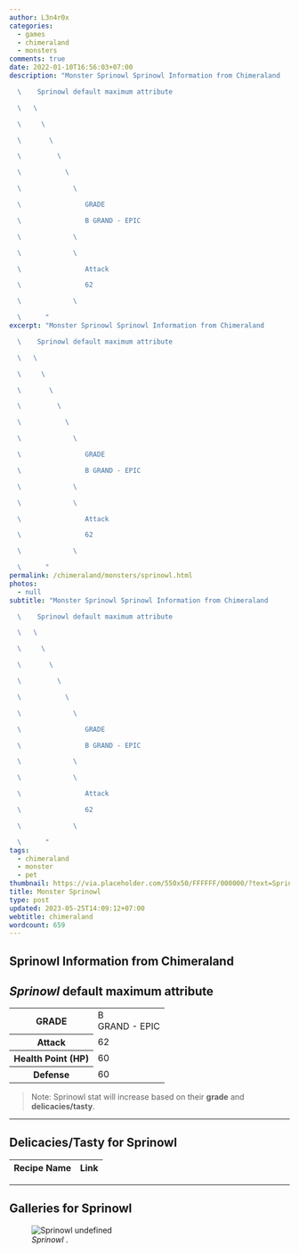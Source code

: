```yaml
---
author: L3n4r0x
categories:
  - games
  - chimeraland
  - monsters
comments: true
date: 2022-01-10T16:56:03+07:00
description: "Monster Sprinowl Sprinowl Information from Chimeraland

  \    Sprinowl default maximum attribute

  \   \ 

  \     \ 

  \       \ 

  \         \ 

  \           \ 

  \             \ 

  \                GRADE

  \                B GRAND - EPIC

  \             \ 

  \             \ 

  \                Attack

  \                62

  \             \ 

  \      "
excerpt: "Monster Sprinowl Sprinowl Information from Chimeraland

  \    Sprinowl default maximum attribute

  \   \ 

  \     \ 

  \       \ 

  \         \ 

  \           \ 

  \             \ 

  \                GRADE

  \                B GRAND - EPIC

  \             \ 

  \             \ 

  \                Attack

  \                62

  \             \ 

  \      "
permalink: /chimeraland/monsters/sprinowl.html
photos:
  - null
subtitle: "Monster Sprinowl Sprinowl Information from Chimeraland

  \    Sprinowl default maximum attribute

  \   \ 

  \     \ 

  \       \ 

  \         \ 

  \           \ 

  \             \ 

  \                GRADE

  \                B GRAND - EPIC

  \             \ 

  \             \ 

  \                Attack

  \                62

  \             \ 

  \      "
tags:
  - chimeraland
  - monster
  - pet
thumbnail: https://via.placeholder.com/550x50/FFFFFF/000000/?text=Sprinowl
title: Monster Sprinowl
type: post
updated: 2023-05-25T14:09:12+07:00
webtitle: chimeraland
wordcount: 659
---
```


<link
  rel="stylesheet"
  href="https://rawcdn.githack.com/dimaslanjaka/Web-Manajemen/870a349/css/bootstrap-5-3-0-alpha3-wrapper.css"
/>
<section id="bootstrap-wrapper">
  <div data-bs-theme="dark">
    <h2>Sprinowl Information from Chimeraland</h2>
    <h2 id="attribute"><i>Sprinowl</i> default maximum attribute</h2>
    <div class="row">
      <div class="col mb-2">
        <div class="card">
          <div class="card-body">
            <table>
              <tr>
                <th>GRADE</th>
                <td>B <br /><span class="text-purple">GRAND - EPIC</span></td>
              </tr>
              <tr>
                <th>Attack</th>
                <td>62</td>
              </tr>
              <tr>
                <th>Health Point (HP)</th>
                <td>60</td>
              </tr>
              <tr>
                <th>Defense</th>
                <td>60</td>
              </tr>
            </table>
          </div>
        </div>
      </div>
    </div>
    <blockquote class="bd-callout bd-callout-warning">
      Note: Sprinowl stat will increase based on their <b>grade</b> and
      <b>delicacies/tasty</b>.
    </blockquote>
    <hr />
    <h2 id="delicacies">Delicacies/Tasty for Sprinowl</h2>
    <div class="card">
      <div class="card-body">
        <div class="table-responsive">
          <table class="table table-striped">
            <thead>
              <tr>
                <th>Recipe Name</th>
                <th>Link</th>
              </tr>
            </thead>
            <tbody></tbody>
          </table>
        </div>
      </div>
    </div>
    <hr />
    <div id="gallery">
      <h2>Galleries for Sprinowl</h2>
      <div class="row">
        <div class="col-lg-6 col-12">
          <figure>
            <img
              src="https://www.webmanajemen.com/undefined"
              alt="Sprinowl undefined"
            />
            <figcaption style="word-wrap: break-word">
              <i>Sprinowl</i> .
            </figcaption>
          </figure>
        </div>
      </div>
    </div>
  </div>
</section>